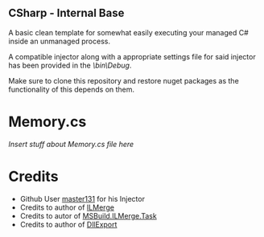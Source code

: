 ## CSharp - Internal Base

A basic clean template for somewhat easily executing your managed C# inside an unmanaged process.

A compatible injector along with a appropriate settings file for said injector has been provided in the *\bin\Debug*.

Make sure to clone this repository and restore nuget packages as the functionality of this depends on them.

# Memory.cs

_Insert stuff about Memory.cs file here_

# Credits
* Github User [master131](https://github.com/master131/ExtremeInjector) for his Injector
* Credits to author of [ILMerge](https://www.nuget.org/packages/ILMerge/3.0.29?_src=template)
* Credits to autor of [MSBuild.ILMerge.Task](https://www.nuget.org/packages/MSBuild.ILMerge.Task/1.1.3?_src=template)
* Credits to author of [DllExport](https://www.nuget.org/packages/DllExport/1.7.0?_src=template)

